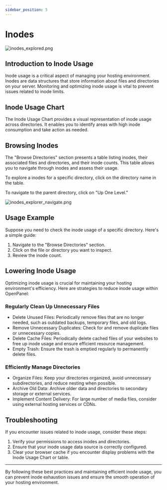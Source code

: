 ```yaml
---
sidebar_position: 5
---
```


# Inodes

![inodes_explored.png](/img/panel/v1/files/inodes_explored.png)

## Introduction to Inode Usage

Inode usage is a critical aspect of managing your hosting environment. Inodes are data structures that store information about files and directories on your server. Monitoring and optimizing inode usage is vital to prevent issues related to inode limits.

## Inode Usage Chart

The Inode Usage Chart provides a visual representation of inode usage across directories. It enables you to identify areas with high inode consumption and take action as needed.

## Browsing Inodes

The "Browse Directories" section presents a table listing inodes, their associated files and directories, and their inode counts. This table allows you to navigate through inodes and assess their usage.

To explore a inodes for a specific directory, click on the directory name in the table.

To navigate to the parent directory, click on "Up One Level."

![inodes_explorer_navigate.png](/img/panel/v1/files/inodes_explorer_navigate.png)

## Usage Example

Suppose you need to check the inode usage of a specific directory. Here's a simple guide:

1. Navigate to the "Browse Directories" section.
2. Click on the file or directory you want to inspect.
3. Review the inode count.

## Lowering Inode Usage

Optimizing inode usage is crucial for maintaining your hosting environment's efficiency. Here are strategies to reduce inode usage within OpenPanel:

### Regularly Clean Up Unnecessary Files
- Delete Unused Files: Periodically remove files that are no longer needed, such as outdated backups, temporary files, and old logs.
- Remove Unnecessary Duplicates: Check for and remove duplicate files or unnecessary copies.
- Delete Cache Files: Periodically delete cached files of your websites to free up inode usage and ensure efficient resource management.
- Empty Trash: Ensure the trash is emptied regularly to permanently delete files.

### Efficiently Manage Directories
- Organize Files: Keep your directories organized, avoid unnecessary subdirectories, and reduce nesting when possible.
- Archive Old Data: Archive older data and directories to secondary storage or external services.
- Implement Content Delivery: For large number of media files, consider using external hosting services or CDNs.

## Troubleshooting

If you encounter issues related to inode usage, consider these steps:

1. Verify your permissions to access inodes and directories.
2. Ensure that your inode usage data source is correctly configured.
3. Clear your browser cache if you encounter display problems with the Inode Usage Chart or table.

---

By following these best practices and maintaining efficient inode usage, you can prevent inode exhaustion issues and ensure the smooth operation of your hosting environment.
